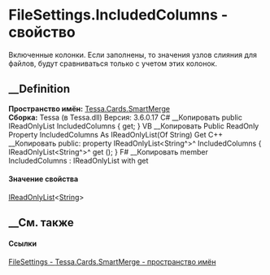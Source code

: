 # FileSettings.IncludedColumns - свойство
Включенные колонки. Если заполнены, то значения узлов слияния для файлов,
будут сравниваться только с учетом этих колонок.
## __Definition
 **Пространство имён:** [Tessa.Cards.SmartMerge](N_Tessa_Cards_SmartMerge.htm)  
 **Сборка:** Tessa (в Tessa.dll) Версия: 3.6.0.17
C# __Копировать
     public IReadOnlyList<string> IncludedColumns { get; }
VB __Копировать
     Public ReadOnly Property IncludedColumns As IReadOnlyList(Of String)
    	Get
C++ __Копировать
     public:
    property IReadOnlyList<String^>^ IncludedColumns {
    	IReadOnlyList<String^>^ get ();
    }
F# __Копировать
     member IncludedColumns : IReadOnlyList<string> with get
#### Значение свойства
[IReadOnlyList](https://learn.microsoft.com/dotnet/api/system.collections.generic.ireadonlylist-1)<[String](https://learn.microsoft.com/dotnet/api/system.string)>
##  __См. также
#### Ссылки
[FileSettings - ](T_Tessa_Cards_SmartMerge_FileSettings.htm)
[Tessa.Cards.SmartMerge - пространство имён](N_Tessa_Cards_SmartMerge.htm)
